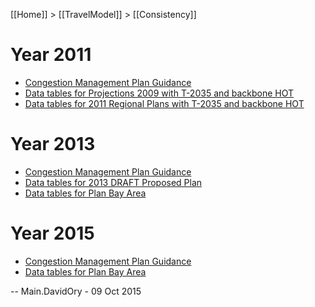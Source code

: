 [[Home]] > [[TravelModel]] > [[Consistency]]

# Year 2011
* [Congestion Management Plan Guidance](http://apps.mtc.ca.gov/meeting_packet_documents/agenda_1680/2B_CMP.PDF)
* [Data tables for Projections 2009 with T-2035 and backbone HOT](https://mtcdrive.box.com/s/es8fzvdg119g8qul1ei7gk17md69qg8j)
* [Data tables for 2011 Regional Plans with T-2035 and backbone HOT](https://mtcdrive.box.com/s/j3p0isi37rgsxwq0s47bpcca1yi8m2th)

# Year 2013
* [Congestion Management Plan Guidance](http://apps.mtc.ca.gov/meeting_packet_documents/agenda_2089/2c_CMP_Guidance.pdf)
* [Data tables for 2013 DRAFT Proposed Plan](https://mtcdrive.box.com/s/zmrwqhxsk2py56mykzgo8pfp0m24i7e0)
* [Data tables for Plan Bay Area](https://mtcdrive.box.com/s/5f7hmhsukd2rtlzssmy184cyazy901ls)

# Year 2015
* [Congestion Management Plan Guidance](https://mtc.legistar.com/View.ashx?M=F&ID=4059446&GUID=9576C531-D3D0-4B7E-9D86-D87AFD6B226F)
* [Data tables for Plan Bay Area](https://mtcdrive.box.com/s/iipcnqmk7645a0h032u3wcvxqh1xurjm)

-- Main.DavidOry - 09 Oct 2015
